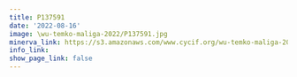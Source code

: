 ```yaml
---
title: P137591
date: '2022-08-16'
image: \wu-temko-maliga-2022/P137591.jpg
minerva_link: https://s3.amazonaws.com/www.cycif.org/wu-temko-maliga-2022/P137591/index.html
info_link:
show_page_link: false
---
```

